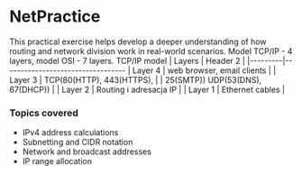 # NetPractice

This practical exercise helps develop a deeper understanding of how routing and network division work in real-world scenarios.
Model TCP/IP - 4 layers, model OSI - 7 layers.
TCP/IP model
| Layers  | Header 2                         |
|---------|----------------------------------
| Layer 4 | web browser, email clients       |
| Layer 3 | TCP(80(HTTP), 443(HTTPS),
|         | 25(SMTP)) UDP(53(DNS), 67(DHCP)) |
| Layer 2 | Routing i adresacja IP           |
| Layer 1 | Ethernet cables                  |


### Topics covered
- IPv4 address calculations
- Subnetting and CIDR notation
- Network and broadcast addresses
- IP range allocation
